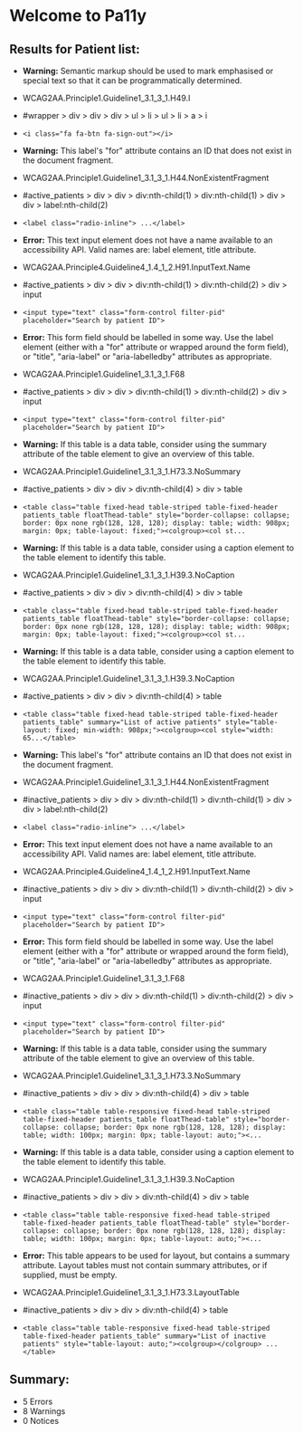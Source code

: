 # Welcome to Pa11y

## Results for Patient list:
* __Warning:__ Semantic markup should be used to mark emphasised or special text so that it can be programmatically determined.
 * WCAG2AA.Principle1.Guideline1_3.1_3_1.H49.I
 * #wrapper > div > div > div > ul > li > ul > li > a > i
 * `<i class="fa fa-btn fa-sign-out"></i>`

* __Warning:__ This label's "for" attribute contains an ID that does not exist in the document fragment.
 * WCAG2AA.Principle1.Guideline1_3.1_3_1.H44.NonExistentFragment
 * #active_patients > div > div > div:nth-child(1) > div:nth-child(1) > div > div > label:nth-child(2)
 * `<label class="radio-inline"> ...</label>`

* __Error:__ This text input element does not have a name available to an accessibility API. Valid names are: label element, title attribute.
 * WCAG2AA.Principle4.Guideline4_1.4_1_2.H91.InputText.Name
 * #active_patients > div > div > div:nth-child(1) > div:nth-child(2) > div > input
 * `<input type="text" class="form-control filter-pid" placeholder="Search by patient ID">`

* __Error:__ This form field should be labelled in some way. Use the label element (either with a "for" attribute or wrapped around the form field), or "title", "aria-label" or "aria-labelledby" attributes as appropriate.
 * WCAG2AA.Principle1.Guideline1_3.1_3_1.F68
 * #active_patients > div > div > div:nth-child(1) > div:nth-child(2) > div > input
 * `<input type="text" class="form-control filter-pid" placeholder="Search by patient ID">`

* __Warning:__ If this table is a data table, consider using the summary attribute of the table element to give an overview of this table.
 * WCAG2AA.Principle1.Guideline1_3.1_3_1.H73.3.NoSummary
 * #active_patients > div > div > div:nth-child(4) > div > table
 * `<table class="table fixed-head table-striped table-fixed-header patients_table floatThead-table" style="border-collapse: collapse; border: 0px none rgb(128, 128, 128); display: table; width: 908px; margin: 0px; table-layout: fixed;"><colgroup><col st...`

* __Warning:__ If this table is a data table, consider using a caption element to the table element to identify this table.
 * WCAG2AA.Principle1.Guideline1_3.1_3_1.H39.3.NoCaption
 * #active_patients > div > div > div:nth-child(4) > div > table
 * `<table class="table fixed-head table-striped table-fixed-header patients_table floatThead-table" style="border-collapse: collapse; border: 0px none rgb(128, 128, 128); display: table; width: 908px; margin: 0px; table-layout: fixed;"><colgroup><col st...`

* __Warning:__ If this table is a data table, consider using a caption element to the table element to identify this table.
 * WCAG2AA.Principle1.Guideline1_3.1_3_1.H39.3.NoCaption
 * #active_patients > div > div > div:nth-child(4) > table
 * `<table class="table fixed-head table-striped table-fixed-header patients_table" summary="List of active patients" style="table-layout: fixed; min-width: 908px;"><colgroup><col style="width: 65...</table>`

* __Warning:__ This label's "for" attribute contains an ID that does not exist in the document fragment.
 * WCAG2AA.Principle1.Guideline1_3.1_3_1.H44.NonExistentFragment
 * #inactive_patients > div > div > div:nth-child(1) > div:nth-child(1) > div > div > label:nth-child(2)
 * `<label class="radio-inline"> ...</label>`

* __Error:__ This text input element does not have a name available to an accessibility API. Valid names are: label element, title attribute.
 * WCAG2AA.Principle4.Guideline4_1.4_1_2.H91.InputText.Name
 * #inactive_patients > div > div > div:nth-child(1) > div:nth-child(2) > div > input
 * `<input type="text" class="form-control filter-pid" placeholder="Search by patient ID">`

* __Error:__ This form field should be labelled in some way. Use the label element (either with a "for" attribute or wrapped around the form field), or "title", "aria-label" or "aria-labelledby" attributes as appropriate.
 * WCAG2AA.Principle1.Guideline1_3.1_3_1.F68
 * #inactive_patients > div > div > div:nth-child(1) > div:nth-child(2) > div > input
 * `<input type="text" class="form-control filter-pid" placeholder="Search by patient ID">`

* __Warning:__ If this table is a data table, consider using the summary attribute of the table element to give an overview of this table.
 * WCAG2AA.Principle1.Guideline1_3.1_3_1.H73.3.NoSummary
 * #inactive_patients > div > div > div:nth-child(4) > div > table
 * `<table class="table table-responsive fixed-head table-striped table-fixed-header patients_table floatThead-table" style="border-collapse: collapse; border: 0px none rgb(128, 128, 128); display: table; width: 100px; margin: 0px; table-layout: auto;"><...`

* __Warning:__ If this table is a data table, consider using a caption element to the table element to identify this table.
 * WCAG2AA.Principle1.Guideline1_3.1_3_1.H39.3.NoCaption
 * #inactive_patients > div > div > div:nth-child(4) > div > table
 * `<table class="table table-responsive fixed-head table-striped table-fixed-header patients_table floatThead-table" style="border-collapse: collapse; border: 0px none rgb(128, 128, 128); display: table; width: 100px; margin: 0px; table-layout: auto;"><...`

* __Error:__ This table appears to be used for layout, but contains a summary attribute. Layout tables must not contain summary attributes, or if supplied, must be empty.
 * WCAG2AA.Principle1.Guideline1_3.1_3_1.H73.3.LayoutTable
 * #inactive_patients > div > div > div:nth-child(4) > table
 * `<table class="table table-responsive fixed-head table-striped table-fixed-header patients_table" summary="List of inactive patients" style="table-layout: auto;"><colgroup></colgroup> ...</table>`


## Summary:
* 5 Errors
* 8 Warnings
* 0 Notices
